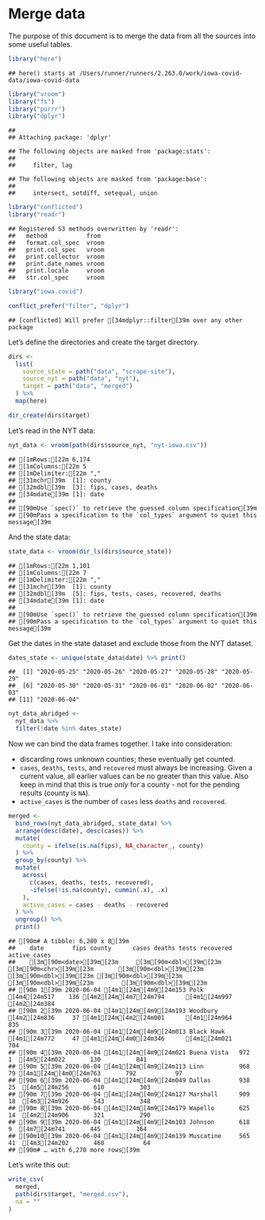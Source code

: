 Merge data
================

The purpose of this document is to merge the data from all the sources
into some useful tables.

``` r
library("here")
```

    ## here() starts at /Users/runner/runners/2.263.0/work/iowa-covid-data/iowa-covid-data

``` r
library("vroom")
library("fs")
library("purrr")
library("dplyr")
```

    ## 
    ## Attaching package: 'dplyr'

    ## The following objects are masked from 'package:stats':
    ## 
    ##     filter, lag

    ## The following objects are masked from 'package:base':
    ## 
    ##     intersect, setdiff, setequal, union

``` r
library("conflicted")
library("readr")
```

    ## Registered S3 methods overwritten by 'readr':
    ##   method           from 
    ##   format.col_spec  vroom
    ##   print.col_spec   vroom
    ##   print.collector  vroom
    ##   print.date_names vroom
    ##   print.locale     vroom
    ##   str.col_spec     vroom

``` r
library("iowa.covid")

conflict_prefer("filter", "dplyr")
```

    ## [conflicted] Will prefer [34mdplyr::filter[39m over any other package

Let’s define the directories and create the target directory.

``` r
dirs <- 
  list(
    source_state = path("data", "scrape-site"),
    source_nyt = path("data", "nyt"),
    target = path("data", "merged")  
  ) %>%
  map(here)

dir_create(dirs$target)
```

Let’s read in the NYT data:

``` r
nyt_data <- vroom(path(dirs$source_nyt, "nyt-iowa.csv"))
```

    ## [1mRows:[22m 6,174
    ## [1mColumns:[22m 5
    ## [1mDelimiter:[22m ","
    ## [31mchr[39m  [1]: county
    ## [32mdbl[39m  [3]: fips, cases, deaths
    ## [34mdate[39m [1]: date
    ## 
    ## [90mUse `spec()` to retrieve the guessed column specification[39m
    ## [90mPass a specification to the `col_types` argument to quiet this message[39m

And the state data:

``` r
state_data <- vroom(dir_ls(dirs$source_state))
```

    ## [1mRows:[22m 1,101
    ## [1mColumns:[22m 7
    ## [1mDelimiter:[22m ","
    ## [31mchr[39m  [1]: county
    ## [32mdbl[39m  [5]: fips, tests, cases, recovered, deaths
    ## [34mdate[39m [1]: date
    ## 
    ## [90mUse `spec()` to retrieve the guessed column specification[39m
    ## [90mPass a specification to the `col_types` argument to quiet this message[39m

Get the dates in the state dataset and exclude those from the NYT
dataset.

``` r
dates_state <- unique(state_data$date) %>% print() 
```

    ##  [1] "2020-05-25" "2020-05-26" "2020-05-27" "2020-05-28" "2020-05-29"
    ##  [6] "2020-05-30" "2020-05-31" "2020-06-01" "2020-06-02" "2020-06-03"
    ## [11] "2020-06-04"

``` r
nyt_data_abridged <- 
  nyt_data %>%
  filter(!date %in% dates_state)
```

Now we can bind the data frames together. I take into consideration:

  - discarding rows unknown counties; these eventually get counted.
  - `cases`, `deaths`, `tests`, and `recovered` must always be
    increasing. Given a current value, all earlier values can be no
    greater than this value. Also keep in mind that this is true *only*
    for a county - not for the pending results (county is `NA`).
  - `active_cases` is the number of `cases` less `deaths` and
    `recovered`.

<!-- end list -->

``` r
merged <- 
  bind_rows(nyt_data_abridged, state_data) %>%
  arrange(desc(date), desc(cases)) %>%
  mutate(
    county = ifelse(is.na(fips), NA_character_, county)
  ) %>%
  group_by(county) %>%
  mutate(
    across(
      c(cases, deaths, tests, recovered),
      ~ifelse(!is.na(county), cummin(.x), .x)
    ),
    active_cases = cases - deaths - recovered
  ) %>%
  ungroup() %>%
  print()
```

    ## [90m# A tibble: 6,280 x 8[39m
    ##    date        fips county      cases deaths tests recovered active_cases
    ##    [3m[90m<date>[39m[23m     [3m[90m<dbl>[39m[23m [3m[90m<chr>[39m[23m       [3m[90m<dbl>[39m[23m  [3m[90m<dbl>[39m[23m [3m[90m<dbl>[39m[23m     [3m[90m<dbl>[39m[23m        [3m[90m<dbl>[39m[23m
    ## [90m 1[39m 2020-06-04 [4m1[24m[4m9[24m153 Polk         [4m4[24m517    136 [4m2[24m[4m7[24m794      [4m1[24m997         [4m2[24m384
    ## [90m 2[39m 2020-06-04 [4m1[24m[4m9[24m193 Woodbury     [4m2[24m836     37 [4m1[24m[4m2[24m001      [4m1[24m964          835
    ## [90m 3[39m 2020-06-04 [4m1[24m[4m9[24m013 Black Hawk   [4m1[24m772     47 [4m1[24m[4m0[24m346      [4m1[24m021          704
    ## [90m 4[39m 2020-06-04 [4m1[24m[4m9[24m021 Buena Vista   972      1  [4m5[24m022       130          841
    ## [90m 5[39m 2020-06-04 [4m1[24m[4m9[24m113 Linn          968     79 [4m1[24m[4m0[24m763       792           97
    ## [90m 6[39m 2020-06-04 [4m1[24m[4m9[24m049 Dallas        938     25  [4m5[24m256       610          303
    ## [90m 7[39m 2020-06-04 [4m1[24m[4m9[24m127 Marshall      909     18  [4m3[24m926       543          348
    ## [90m 8[39m 2020-06-04 [4m1[24m[4m9[24m179 Wapello       625     14  [4m2[24m906       321          290
    ## [90m 9[39m 2020-06-04 [4m1[24m[4m9[24m103 Johnson       618      9  [4m7[24m741       445          164
    ## [90m10[39m 2020-06-04 [4m1[24m[4m9[24m139 Muscatine     565     41  [4m3[24m202       460           64
    ## [90m# … with 6,270 more rows[39m

Let’s write this out:

``` r
write_csv(
  merged,
  path(dirs$target, "merged.csv"),
  na = ""
)
```

